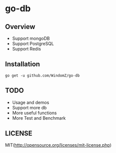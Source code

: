 # go-db

## Overview

* Support mongoDB
* Support PostgreSQL
* Support Redis

## Installation

```
go get -u github.com/WindomZ/go-db
```

## TODO

* Usage and demos
* Support more db
* More useful functions
* More Test and Benchmark

## LICENSE

MIT(http://opensource.org/licenses/mit-license.php)
